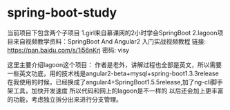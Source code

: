 # spring-boot-study
当前项目下包含两个子项目
1.girl来自慕课网的2小时学会SpringBoot
2.lagoon项目来自视频教学资料：SpringBoot And Angular2 入门实战视频教程
链接: https://pan.baidu.com/s/1i56nKrj 密码: visy

这里主要介绍lagoon这个项目：
作者是老外，讲解过程也全部是英文，所以需要一些英文功底，用的技术栈是angular2-beta+mysql+spring-boot1.3.3release
在我使用的时候，已经换成了angular4+SpringBoot1.5.5release,加了ng-cli脚手架工具，加快开发速度
所以代码和网上的lagoon是不一样的
以后还会加上更丰富的功能，考虑独立拆分出来进行分支管理。
